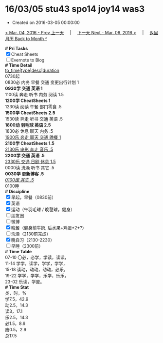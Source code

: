# 16/03/05 stu43 spo14 joy14 was3

- Created on 2016-03-05 00:00:00

[< Mar. 04, 2016 - Prev 上一天](_archived/lifelogs/2016/03/d04.md) &nbsp; &nbsp; | &nbsp; &nbsp; [下一天 Next - Mar. 06, 2016 >](_archived/lifelogs/2016/03/d06.md) &nbsp; &nbsp; |  &nbsp; &nbsp; [返回月历 Back to Month ^](_archived/lifelogs/2016/03/index.md)
<br/><div><b># Pri Tasks</b></div><div><input checked="true" type="checkbox"/>Cheat Sheets</div><div><input type="checkbox"/>Evernote to Blog</div><div><b># Time Detail</b></div><div><u>to_time|type|desc|duration</u></div><div>0730起</div><div>0830必 内务 早餐 交通 变更出行计划 1</div><div><b>0930学 交通 英语 1</b></div><div>1100读 奔走 听书 内务 阅读 1.5</div><div><b>1200学 CheatSheets 1</b></div><div>1230读 阅读 午餐 部门零食 .5</div><div><b>1500学 CheatSheets 2.5</b></div><div>1530读 奔走 听书 交通 英语 .5</div><div><b>1800动 羽毛球 英语 2.5</b></div><div>1830必 休息 聊天 内务 .5</div><div><u>1900乐 奔走 聊天 交通 晚餐 1</u></div><div><b>2100学 CheatSheets 1.5</b></div><div><u>2130乐 电影 奔走 音乐 .5</u></div><div><b>2200学 交通 英语 .5</b></div><div><u>2330乐 交通 日剧 休息 1.5</u></div><div>0000读 洗澡 听书 其它 .5</div><div><b>0030学 更新博客 .5</b></div><div><u><i>0100废 其它 .5</i></u></div><div>0100睡</div><div><b># Discipline</b></div><div><input checked="true" type="checkbox"/>早起，早餐（0830前）</div><div><input checked="true" type="checkbox"/>英语</div><div><input checked="true" type="checkbox"/>运动（午羽毛球 / 晚毽球，健身）</div><div><input type="checkbox"/>朋友圈</div><div><input type="checkbox"/>微博</div><div><input checked="true" type="checkbox"/>晚餐（健身前牛奶, 后水果+鸡蛋*2+?）</div><div><input type="checkbox"/>洗澡（2130前完成）</div><div><input checked="true" type="checkbox"/>晚自习（2130-2230）</div><div><input type="checkbox"/>早睡（2300前）</div><div><b># Time Table</b></div><div>07-10 〇必，必学，学读，读读，</div><div>11-14 学学，读学，学学，学学，</div><div>15-18 读动，动动，动动，必乐，</div><div>19-22 学学，学学，乐学，乐乐，</div><div>23-02 乐读，学废。</div><div><b># Time Stat</b></div><div>类，时，%</div><div>学7.5，42.9</div><div>动2.5，14.3</div><div>读3，17.1</div><div>乐2.5，14.3</div><div>必1.5，8.6</div><div>废0.5，2.9</div><div>总17.5</div>
